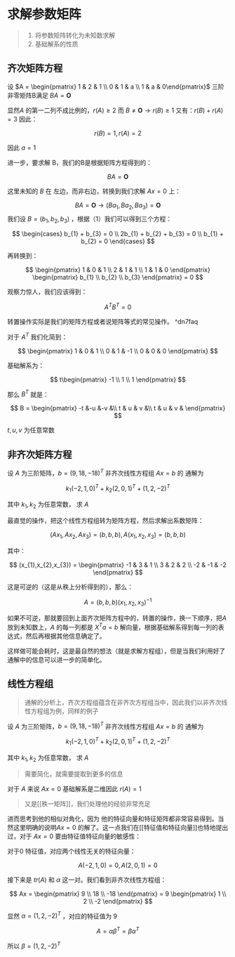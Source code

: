# 求解参数矩阵

> 1. 将参数矩阵转化为未知数求解
> 2. 基础解系的性质

## 齐次矩阵方程


设 $A = \begin{pmatrix} 1 & 2 & 1 \\ 0 & 1 & a \\ 1 & a & 0\end{pmatrix}$ 三阶非零矩阵B满足 $BA = \mathbf{O}$ 


显然$A$ 的第一二列不成比例的，$r(A) \ge 2$  而 $B \neq \mathbf{O} \to r(B) \ge 1$   又有：$r(B)+r(A) = 3$ 因此：

$$
r(B) = 1, r(A) =2
$$


因此 $a = 1$ 

进一步，要求解 B，我们的B是根据矩阵方程得到的：

$$
BA = \mathbf{O}
$$

这里未知的 $B$ 在 左边，而非右边，转换到我们求解 $Ax = 0$  上：

$$
BA = \mathbf{O} \to (Ba_{1} ,Ba_{2},Ba_{3}) = \mathbf{O} \tag{1}
$$
我们设 $B = (b_{1},b_{2},b_{3})$  ，根据（1）我们可以得到三个方程：

$$
\begin{cases}
b_{1} + b_{3} = 0 \\
2b_{1} + b_{2} + b_{3} = 0 \\
b_{1} + b_{2}  = 0
\end{cases}
$$

再转换到：

$$
\begin{pmatrix}
1 & 0 & 1 \\
2 & 1 & 1 \\
1 & 1 & 0
\end{pmatrix} \begin{pmatrix}
b_{1} \\
b_{2} \\
b_{3}
\end{pmatrix} = 0
$$

观察力惊人，我们应该得到：

$$
A^{T}B^{T} = 0
$$

转置操作实际是我们的矩阵方程或者说矩阵等式的常见操作。 ^dn7faq

对于 $A^{T}$ 我们化简到：

$$
\begin{pmatrix}
1 & 0 & 1 \\
0 & 1 & -1 \\
0 & 0 & 0
\end{pmatrix}
$$

基础解系为：

$$
t\begin{pmatrix}
-1 \\
1 \\
1
\end{pmatrix}
$$

那么 $B^{T}$ 就是：

$$
B = \begin{pmatrix}
-t &-u &-v &\\
 t & u & v &\\
 t & u & v &
\end{pmatrix}
$$

$t,u,v$ 为任意常数
## 非齐次矩阵方程

设 $A$ 为三阶矩阵，$b = (9,18,-18)^{T}$  非齐次线性方程组 $Ax = b$ 的 通解为 

$$
k_{1}(-2,1,0)^{T} + k_{2}(2,0,1)^{T} + (1,2,-2)^{T}
$$

其中 $k_{1},k_{2}$ 为任意常数， 求 $A$ 

最直觉的操作，把这个线性方程组转为矩阵方程，然后求解出系数矩阵：

$$
(Ax_{1},Ax_{2},Ax_{3}) = (b,b,b) , A(x_{1},x_{2},x_{3}) = (b,b,b)
$$

其中：

$$
(x_{1},x_{2},x_{3}) = \begin{pmatrix}
-1 & 3 & 1 \\
3 & 2 & 2 \\
-2 & -1 & -2
\end{pmatrix}
$$

这是可逆的（这是从秩上分析得到的），那么：

$$
A = (b,b,b)(x_{1},x_{2},x_{3})^{-1}
$$

如果不可逆，那就要回到上面齐次矩阵方程中的，转置的操作，换一下顺序，把$A$ 放到未知数上，$A$ 的每一列都是 $X^{T}a=b$    解向量，根据基础解系得到每一列的表达式，然后再根据其他信息确定了。

这样做可能会耗时，这是最自然的想法（就是求解方程组），但是当我们利用好了通解中的信息可以进一步的简单化。

## 线性方程组

> 通解的分析上，齐次方程组蕴含在非齐次方程组当中，因此我们以非齐次线性方程组为例，同样的例子

设 $A$ 为三阶矩阵，$b = (9,18,-18)^{T}$  非齐次线性方程组 $Ax = b$ 的 通解为 

$$
k_{1}(-2,1,0)^{T} + k_{2}(2,0,1)^{T} + (1,2,-2)^{T}
$$

其中 $k_{1},k_{2}$ 为任意常数， 求 $A$ 

>需要简化，就需要提取到更多的信息

对于 $A$ 来说 $Ax =0$   基础解系是二维因此 $r(A) = 1$

> 又是[[秩一矩阵]]，我们处理他的经验非常充足

进而思考到他的相似对角化，因为 他的特征向量和特征矩阵都非常容易得到。当然这里明确的说明$Ax = 0$  的解了。这一点我们在[[特征值和特征向量]]也特地提出过，对于 $Ax = 0$ 要由特征值特征向量的敏感性：

对于$0$ 特征值，对应两个线性无关的特征向量：

$$
A(-2,1,0) = 0,A(2,0,1) =0
$$

接下来是 $tr(A)$ 和 $\alpha$  这一对。我们看到非齐次线性方程组：

$$
Ax = \begin{pmatrix}
9 \\
18 \\
-18
\end{pmatrix} = 9 \begin{pmatrix}
1 \\
2 \\
-2
\end{pmatrix}
$$

显然 $\alpha = (1,2,-2)^{T}$ ，对应的特征值为 $9$ 



$$
A = \alpha\beta ^{T} = \beta \alpha ^{T}
$$

所以 $\beta = (1,2,-2)^{T}$ 








